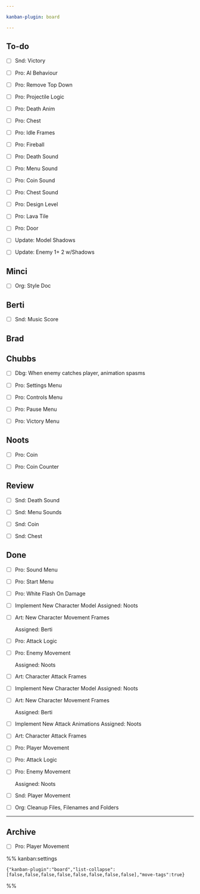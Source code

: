 ```yaml
---

kanban-plugin: board

---
```


## To-do

- [ ] Snd: Victory
- [ ] Pro: AI Behaviour
- [ ] Pro: Remove Top Down
- [ ] Pro: Projectile Logic
- [ ] Pro: Death Anim
- [ ] Pro: Chest
- [ ] Pro: Idle Frames
- [ ] Pro: Fireball
- [ ] Pro: Death Sound
- [ ] Pro: Menu Sound
- [ ] Pro: Coin Sound
- [ ] Pro: Chest Sound
- [ ] Pro: Design Level
- [ ] Pro: Lava Tile
- [ ] Pro: Door
- [ ] Update: Model Shadows
- [ ] Update: Enemy 1+ 2 w/Shadows


## Minci

- [ ] Org: Style Doc


## Berti

- [ ] Snd: Music Score


## Brad



## Chubbs

- [ ] Dbg: When enemy catches player, animation spasms
- [ ] Pro: Settings Menu
- [ ] Pro: Controls Menu
- [ ] Pro: Pause Menu
- [ ] Pro: Victory Menu


## Noots

- [ ] Pro: Coin
- [ ] Pro: Coin Counter


## Review

- [ ] Snd: Death Sound
- [ ] Snd: Menu Sounds
- [ ] Snd: Coin
- [ ] Snd: Chest


## Done

- [ ] Pro: Sound Menu
- [ ] Pro:  Start Menu
- [ ] Pro: White Flash On Damage
- [ ] Implement New Character Model
	Assigned: Noots
- [ ] Art: New Character Movement Frames
	
	Assigned: Berti
- [ ] Pro: Attack Logic
- [ ] Pro: Enemy Movement
	
	Assigned: Noots
- [ ] Art: Character Attack Frames
- [ ] Implement New Character Model
	Assigned: Noots
- [ ] Art: New Character Movement Frames
	
	Assigned: Berti
- [ ] Implement New Attack Animations
	Assigned: Noots
- [ ] Art: Character Attack Frames
- [ ] Pro: Player Movement
- [ ] Pro: Attack Logic
- [ ] Pro: Enemy Movement
	
	Assigned: Noots
- [ ] Snd: Player Movement
- [ ] Org: Cleanup Files, Filenames and Folders


***

## Archive

- [ ] Pro: Player Movement

%% kanban:settings
```
{"kanban-plugin":"board","list-collapse":[false,false,false,false,false,false,false,false],"move-tags":true}
```
%%